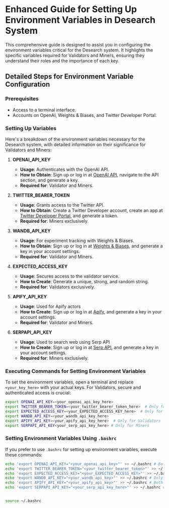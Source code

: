 # Enhanced Guide for Setting Up Environment Variables in Desearch System

This comprehensive guide is designed to assist you in configuring the environment variables critical for the Desearch system. It highlights the specific variables required for Validators and Miners, ensuring they understand their roles and the importance of each key.

## Detailed Steps for Environment Variable Configuration

### Prerequisites

-   Access to a terminal interface.
-   Accounts on OpenAI, Weights & Biases, and Twitter Developer Portal.

### Setting Up Variables

Here's a breakdown of the environment variables necessary for the Desearch system, with detailed information on their significance for Validators and Miners:

1. **OPENAI_API_KEY**

    - **Usage**: Authenticates with the OpenAI API.
    - **How to Obtain**: Sign up or log in at [OpenAI API](https://beta.openai.com/signup/), navigate to the API section, and generate a key.
    - **Required for**: Validator and Miners.

2. **TWITTER_BEARER_TOKEN**

    - **Usage**: Grants access to the Twitter API.
    - **How to Obtain**: Create a Twitter Developer account, create an app at [Twitter Developer Portal](https://developer.twitter.com/en/portal/dashboard), and generate a token.
    - **Required for**: Miners exclusively.

3. **WANDB_API_KEY**

    - **Usage**: For experiment tracking with Weights & Biases.
    - **How to Obtain**: Sign up or log in at [Weights & Biases](https://wandb.ai/), and generate a key in your account settings.
    - **Required for**: Validator and Miners.

4. **EXPECTED_ACCESS_KEY**

    - **Usage**: Secures access to the validator service.
    - **How to Create**: Generate a unique, strong, and random string.
    - **Required for**: Validators exclusively.

5. **APIFY_API_KEY**

    - **Usage**: Used for Apify actors
    - **How to Create**: Sign up or log in at [Apify](https://apify.com/), and generate a key in your account settings.
    - **Required for**: Validator and Miners.

6. **SERPAPI_API_KEY**
    - **Usage**: Used to search web using Serp API
    - **How to Create**: Sign up or log in at [Serp API](https://serpapi.com/), and generate a key in your account settings.
    - **Required for**: Miners exclusively.

### Executing Commands for Setting Environment Variables

To set the environment variables, open a terminal and replace `<your_key_here>` with your actual keys. For Validators, secure and authenticated access is crucial:

```bash
export OPENAI_API_KEY=<your_openai_api_key_here>
export TWITTER_BEARER_TOKEN=<your_twitter_bearer_token_here>  # Only for Miners
export EXPECTED_ACCESS_KEY=<your_EXPECTED_ACCESS_KEY_here>  # Only for Validators
export WANDB_API_KEY=<your_wandb_api_key_here>
export APIFY_API_KEY=<your_apify_api_key_here>  # Only for Validators
export SERPAPI_API_KEY<your_serp_api_key_here> # Only for Miners
```

### Setting Environment Variables Using `.bashrc`

If you prefer to use `.bashrc` for setting up environment variables, execute these commands:

```bash
echo 'export OPENAI_API_KEY="<your_openai_api_key>"' >> ~/.bashrc # Both for Validators and Miners
echo 'export TWITTER_BEARER_TOKEN="<your_twitter_bearer_token>"' >> ~/.bashrc  # Only for Miners
echo 'export EXPECTED_ACCESS_KEY="<your_EXPECTED_ACCESS_KEY>"' >> ~/.bashrc  # Only for Validators
echo 'export WANDB_API_KEY="<your_wandb_api_key>"' >> ~/.bashrc # Only for Validators
echo 'export APIFY_API_KEY="<your_apify_api_key>"' >> ~/.bashrc # Both for Validators and Miners
echo 'export SERPAPI_API_KEY="<your_serp_api_key_here>"' >> ~/.bashrc # Only for Miners


source ~/.bashrc
```
